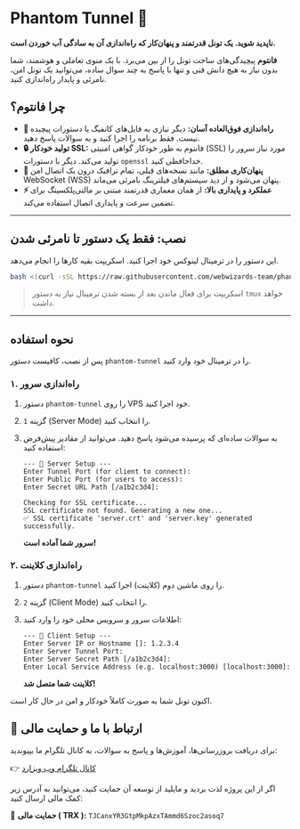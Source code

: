 # Phantom Tunnel 👻

**ناپدید شوید. یک تونل قدرتمند و پنهان‌کار که راه‌اندازی آن به سادگی آب خوردن است.**

**فانتوم** پیچیدگی‌های ساخت تونل را از بین می‌برد. با یک منوی تعاملی و هوشمند، شما بدون نیاز به هیچ دانش فنی و تنها با پاسخ به چند سوال ساده، می‌توانید یک تونل امن، نامرئی و پایدار راه‌اندازی کنید.

## چرا فانتوم؟

-   **👻 راه‌اندازی فوق‌العاده آسان:** دیگر نیازی به فایل‌های کانفیگ یا دستورات پیچیده نیست. فقط برنامه را اجرا کنید و به سوالات پاسخ دهید.
-   **🔒 تولید خودکار SSL:** فانتوم به طور خودکار گواهی امنیتی (SSL) مورد نیاز سرور را تولید می‌کند. دیگر با دستورات `openssl` خداحافظی کنید.
-   **🤫 پنهان‌کاری مطلق:** مانند نسخه‌های قبلی، تمام ترافیک درون یک اتصال امن WebSocket (WSS) پنهان می‌شود و از دید سیستم‌های فیلترینگ نامرئی می‌ماند.
-   **⚡ عملکرد و پایداری بالا:** از همان معماری قدرتمند مبتنی بر مالتی‌پلکسینگ برای تضمین سرعت و پایداری اتصال استفاده می‌کند.

---

## نصب: فقط یک دستور تا نامرئی شدن

این دستور را در ترمینال لینوکس خود اجرا کنید. اسکریپت بقیه کارها را انجام می‌دهد.


```bash
bash <(curl -sSL https://raw.githubusercontent.com/webwizards-team/phantom-tunnel/main/install.sh)
```
> اسکریپت برای فعال ماندن بعد از بسته شدن ترمینال نیاز به دستور `tmux` خواهد داشت.

---

## نحوه استفاده

پس از نصب، کافیست دستور `phantom-tunnel` را در ترمینال خود وارد کنید.

### ۱. راه‌اندازی سرور

1.  دستور `phantom-tunnel` را روی VPS خود اجرا کنید.
2.  گزینه `1` (Server Mode) را انتخاب کنید.
3.  به سوالات ساده‌ای که پرسیده می‌شود پاسخ دهید. می‌توانید از مقادیر پیش‌فرض استفاده کنید:

    ```text
    --- 👻 Server Setup ---
    Enter Tunnel Port (for client to connect):
    Enter Public Port (for users to access):
    Enter Secret URL Path [/a1b2c3d4]:

    Checking for SSL certificate...
    SSL certificate not found. Generating a new one...
    ✅ SSL certificate 'server.crt' and 'server.key' generated successfully.
    ```
    **سرور شما آماده است!**

### ۲. راه‌اندازی کلاینت

1.  دستور `phantom-tunnel` را روی ماشین دوم (کلاینت) اجرا کنید.
2.  گزینه `2` (Client Mode) را انتخاب کنید.
3.  اطلاعات سرور و سرویس محلی خود را وارد کنید:

    ```text
    --- 👻 Client Setup ---
    Enter Server IP or Hostname []: 1.2.3.4
    Enter Server Tunnel Port:
    Enter Server Secret Path [/a1b2c3d4]:
    Enter Local Service Address (e.g. localhost:3000) [localhost:3000]:
    ```
    **کلاینت شما متصل شد!**

اکنون تونل شما به صورت کاملاً خودکار و امن در حال کار است.


## 📢 ارتباط با ما و حمایت مالی
 
برای دریافت بروزرسانی‌ها، آموزش‌ها و پاسخ به سوالات، به کانال تلگرام ما بپیوندید:

👉 [کانال تلگرام وب ویزارد](https://t.me/WebWizardsTeam)
 
اگر از این پروژه لذت بردید و مایلید از توسعه آن حمایت کنید، می‌توانید به آدرس زیر کمک مالی ارسال کنید:
 
💸 **حمایت مالی ( TRX ):** `TJCanxYR3GtpMkpAzxTAmmd6Szoc2asoq7`
